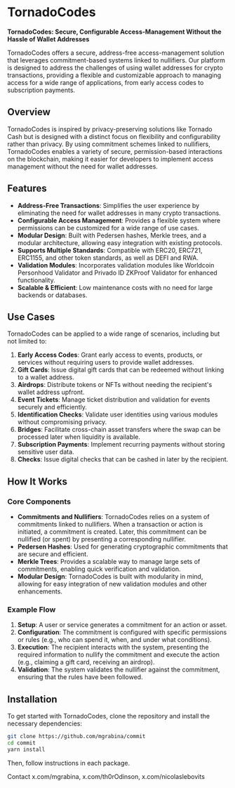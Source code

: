 # TornadoCodes

**TornadoCodes: Secure, Configurable Access-Management Without the Hassle of Wallet Addresses**

TornadoCodes offers a secure, address-free access-management solution that leverages commitment-based systems linked to nullifiers. Our platform is designed to address the challenges of using wallet addresses for crypto transactions, providing a flexible and customizable approach to managing access for a wide range of applications, from early access codes to subscription payments.

## Overview

TornadoCodes is inspired by privacy-preserving solutions like Tornado Cash but is designed with a distinct focus on flexibility and configurability rather than privacy. By using commitment schemes linked to nullifiers, TornadoCodes enables a variety of secure, permission-based interactions on the blockchain, making it easier for developers to implement access management without the need for wallet addresses.

## Features

- **Address-Free Transactions**: Simplifies the user experience by eliminating the need for wallet addresses in many crypto transactions.
- **Configurable Access Management**: Provides a flexible system where permissions can be customized for a wide range of use cases.
- **Modular Design**: Built with Pedersen hashes, Merkle trees, and a modular architecture, allowing easy integration with existing protocols.
- **Supports Multiple Standards**: Compatible with ERC20, ERC721, ERC1155, and other token standards, as well as DEFI and RWA.
- **Validation Modules**: Incorporates validation modules like Worldcoin Personhood Validator and Privado ID ZKProof Validator for enhanced functionality.
- **Scalable & Efficient**: Low maintenance costs with no need for large backends or databases.

## Use Cases

TornadoCodes can be applied to a wide range of scenarios, including but not limited to:

1. **Early Access Codes**: Grant early access to events, products, or services without requiring users to provide wallet addresses.
2. **Gift Cards**: Issue digital gift cards that can be redeemed without linking to a wallet address.
3. **Airdrops**: Distribute tokens or NFTs without needing the recipient's wallet address upfront.
4. **Event Tickets**: Manage ticket distribution and validation for events securely and efficiently.
5. **Identification Checks**: Validate user identities using various modules without compromising privacy.
6. **Bridges**: Facilitate cross-chain asset transfers where the swap can be processed later when liquidity is available.
7. **Subscription Payments**: Implement recurring payments without storing sensitive user data.
8. **Checks**: Issue digital checks that can be cashed in later by the recipient.

## How It Works

### Core Components

- **Commitments and Nullifiers**: TornadoCodes relies on a system of commitments linked to nullifiers. When a transaction or action is initiated, a commitment is created. Later, this commitment can be nullified (or spent) by presenting a corresponding nullifier.
- **Pedersen Hashes**: Used for generating cryptographic commitments that are secure and efficient.
- **Merkle Trees**: Provides a scalable way to manage large sets of commitments, enabling quick verification and validation.
- **Modular Design**: TornadoCodes is built with modularity in mind, allowing for easy integration of new validation modules and other enhancements.

### Example Flow

1. **Setup**: A user or service generates a commitment for an action or asset.
2. **Configuration**: The commitment is configured with specific permissions or rules (e.g., who can spend it, when, and under what conditions).
3. **Execution**: The recipient interacts with the system, presenting the required information to nullify the commitment and execute the action (e.g., claiming a gift card, receiving an airdrop).
4. **Validation**: The system validates the nullifier against the commitment, ensuring that the rules have been followed.

## Installation

To get started with TornadoCodes, clone the repository and install the necessary dependencies:

```bash
git clone https://github.com/mgrabina/commit
cd commit
yarn install
```
Then, follow instructions in each package.


Contact x.com/mgrabina, x.com/th0rOdinson, x.com/nicolaslebovits

